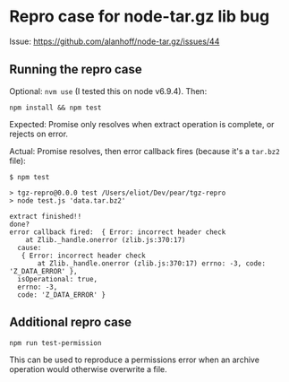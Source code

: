 # Repro case for node-tar.gz lib bug

Issue: https://github.com/alanhoff/node-tar.gz/issues/44

## Running the repro case
Optional: `nvm use` (I tested this on node v6.9.4). Then:

```
npm install && npm test
```

Expected: Promise only resolves when extract operation is complete, or rejects on error.

Actual: Promise resolves, then error callback fires (because it's a `tar.bz2` file):

```
$ npm test

> tgz-repro@0.0.0 test /Users/eliot/Dev/pear/tgz-repro
> node test.js 'data.tar.bz2'

extract finished!!
done?
error callback fired:  { Error: incorrect header check
    at Zlib._handle.onerror (zlib.js:370:17)
  cause:
   { Error: incorrect header check
       at Zlib._handle.onerror (zlib.js:370:17) errno: -3, code: 'Z_DATA_ERROR' },
  isOperational: true,
  errno: -3,
  code: 'Z_DATA_ERROR' }
```

## Additional repro case

```
npm run test-permission
```

This can be used to reproduce a permissions error when an archive operation would otherwise overwrite a file.